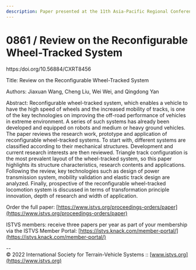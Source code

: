 ```yaml
---
description: Paper presented at the 11th Asia-Pacific Regional Conference of the ISTVS
---
```


# 0861 / Review on the Reconfigurable Wheel-Tracked System

https:/doi.org/10.56884/CXRT8456

Title: Review on the Reconfigurable Wheel-Tracked System

Authors: Jiaxuan Wang, Cheng Liu, Wei Wei, and Qingdong Yan

Abstract: Reconfigurable wheel-tracked system, which enables a vehicle to have the high speed of wheels and the increased mobility of tracks, is one of the key technologies on improving the off-road performance of vehicles in extreme environment. A series of such systems has already been developed and equipped on robots and medium or heavy ground vehicles. The paper reviews the research work, prototype and application of reconfigurable wheel-tracked systems. To start with, different systems are classified according to their mechanical structures. Development and current research interests are then reviewed. Triangle track configuration is the most prevalent layout of the wheel-tracked system, so this paper highlights its structure characteristics, research contents and applications. Following the review, key technologies such as design of power transmission system, mobility validation and elastic track design are analyzed. Finally, prospective of the reconfigurable wheel-tracked locomotion system is discussed in terms of transformation principle innovation, depth of research and width of application.

Order the full paper: [https://www.istvs.org/proceedings-orders/paper](https://www.istvs.org/proceedings-orders/paper)

ISTVS members: receive three papers per year as part of your membership via the ISTVS Member Portal: [https://istvs.knack.com/member-portal/](https://istvs.knack.com/member-portal/)

\--\
© 2022 International Society for Terrain-Vehicle Systems :: [www.istvs.org](https://www.istvs.org)
